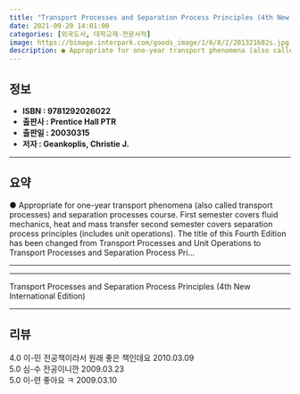 ```yaml
---
title: "Transport Processes and Separation Process Principles (4th New International Edition)"
date: 2021-09-20 14:01:00
categories: [외국도서, 대학교재-전문서적]
image: https://bimage.interpark.com/goods_image/1/6/8/2/201321682s.jpg
description: ● Appropriate for one-year transport phenomena (also called transport processes) and separation processes course. First semester covers fluid mechanics, heat a
---
```


## **정보**

- **ISBN : 9781292026022**
- **출판사 : Prentice Hall PTR**
- **출판일 : 20030315**
- **저자 : Geankoplis, Christie J.**

------



## **요약**

●  Appropriate for one-year transport phenomena (also called transport processes) and separation processes course. First semester covers fluid mechanics, heat and mass transfer second semester covers separation process principles (includes unit operations). The title of this Fourth Edition has been changed from Transport Processes and Unit Operations to Transport Processes and Separation Process Pri...

------



------


Transport Processes and Separation Process Principles (4th New International Edition) 

------


## **리뷰** 

4.0 이-민 전공책이라서 원래 좋은 책인데요 2010.03.09 <br/>5.0 심-수 전공이니깐 2009.03.23 <br/>5.0 이-련 좋아요 ㅋ 2009.03.10 <br/>